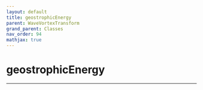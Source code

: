 ```yaml
---
layout: default
title: geostrophicEnergy
parent: WaveVortexTransform
grand_parent: Classes
nav_order: 94
mathjax: true
---
```


#  geostrophicEnergy




---


